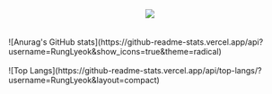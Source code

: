 <div align="center">
  <img src="https://i.imgur.com/JLKboOt.gif" />
</div>
<br><br>
![Anurag's GitHub stats](https://github-readme-stats.vercel.app/api?username=RungLyeok&show_icons=true&theme=radical)
<br><br>
![Top Langs](https://github-readme-stats.vercel.app/api/top-langs/?username=RungLyeok&layout=compact)

